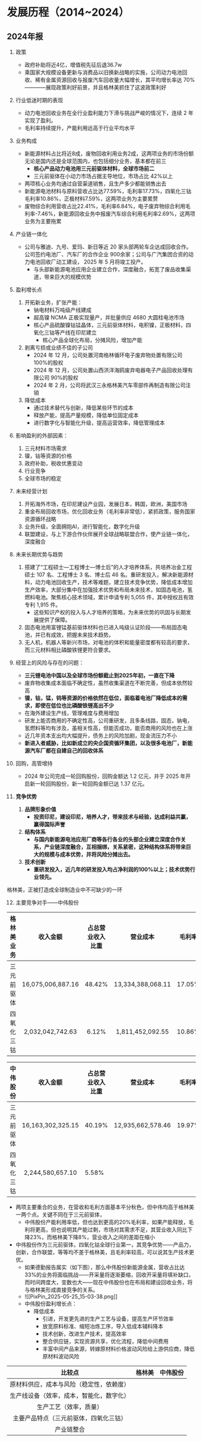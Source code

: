 # 发展历程（2014~2024）
## 2024年报

1. 政策
	- 政府补助将近4亿，增值税先征后退36.7w
	- 乘国家大规模设备更新与消费品以旧换新战略的实施，公司动力电池回收、稀有金属资源回收与报废汽车回收量大幅增长，其平均增长率达 70%————展现政策利好前景，并且格林美抓住了这波政策利好

2. 行业低迷时期的表现
	- 动力电池回收业务在全行业盈利能力下滑与挑战严峻的情况下，连续 2 年实现了盈利。
	- 毛利率持续提升，产能利用远高于行业平均水平

3. 业务构成
	- 新能源材料占比将近8成，废物回收利用业务2成，这两项业务的市场份额无论是国内还是全球范围内，也包括细分业务，基本都在前三
		- **核心产品动力电池用三元前驱体材料，全球市场前二** 
		- 三元前驱体在小动力市场占据主导地位，市场占比 42%以上
	-  两项核心业务均通过自营渠道销售，且生产多少都能销售出去
	- 新能源电池材料与原料营收占比达77.59%，毛利率17.73%，四氧化三钴毛利率10.86%，正极材料7.59%，这两项业务为主要累赘
	- 废物综合利用营收占比22.41%，毛利率6.84%，电子废弃物综合利用毛利率-7.46%，新能源回收业务中报废汽车综合利用毛利率2.69%，这两项业务为主要拖累

4. 产业链一体化
	- 公司与雅迪、九号、爱玛、新日等近 20 家头部两轮车企达成回收合作。公司签约电池厂、汽车厂的合作企业 900余家；公司与广汽集团合资的动力电池回收厂动工建设， 2025 年 5 月将竣工投产。
		- 与头部新能源电池应用企业建立合作，深度融合，拓宽了废品收集渠道，带来巨大的规模优势

5. 盈利增长点
	1. 开拓新业务，扩张产能：
		- 钠电材料万吨级产线建成
		- 超高镍 NCMA 正极实现量产，并批量供应 4680 大圆柱电池市场
		- 核心产品硫酸镍钴锰晶体，三元前驱体材料，电积镍，正极材料，四氧化三钴等产线在印尼建立
			- 核心产品全球化布局，分摊风险，增加产能
	2. 剥离亏损或业绩不佳的子公司
		- 2024 年 12 月，公司处置河南格林循环电子废弃物处置有限公司 100%的股权
		- 2024 年 12 月，公司处置山西洪洋海鸥废弃电器电子产品回收处理有限公司 90%的股权
		- 2024 年 2 月，公司将武汉三永格林美汽车零部件再制造有限公司注销
	3. 降低成本
		- 通过技术替代与创新，降低某些环节的成本
		- 释放产能，提高产量规模，降低单位固定成本
		- 进行数字化与智能化升级，提高运营效率，降低管理成本

6. 影响盈利的外部因素：
	1. 三元材料市场需求
	2. 镍，钴等资源的价格
	3. 政府补助，税收优惠变动
	4. 行业竞争
	5. 全球市场的稳定

7. 未来经营计划
	1. 开拓海外市场，在印尼建设产业园，发展日本，韩国，欧洲，美国市场
	2. 重金布局回收市场，优化回收业务（毛利率非常低），紧抓政策，服务国家资源循环战略
	3. 业务升级，全面拥抱AI，进行智能化，数字化升级
	4. 联盟建设，与上下游合作伙伴展开全球战略联盟合作，使产业链一体化，深度融合

8. 未来长期优势与趋势
	1. 搭建了“工程硕士—工程博士—博士后”的人才培养体系，共培养冶金工程硕士 107 名、工程博士 3 名、博士后 46 名。重研发投入，解决新能源材料，动力电池回收生产，技术等难题，建立技术竞争优势，降低成本增加生产效率，大部分集中在加强技术优势和布局未来技术，如固态电池，氢燃料电池。聚焦核心技术领域，累计申请专利 5,055 件，其中授权且有效专利 1,915 件。
		- 这些知识产权的投入与人才培养的策略，为未来优势的巩固与长期发展提供了保障。
	2. 固态电池用富锂锰基前驱体材料也已进入吨级认证阶段——布局固态电池，并已有成效，把握未来技术趋势。
	3. 无人机，机器人等新兴市场，对电池的体积和能量密度都有较高的要求，而三元材料相比磷酸铁锂更符合要求。

9. 经营上的风险与存在的问题：
	- **三元锂电池中国以及全球市场份额截止到2025年初，一直在下降**
	- 废弃物收集成本面临不确定性，虽然收集渠道在不断完善，但成本依然较高
	- **镍，钴，锰，钨等资源的价格依然在低位，面临着电池厂降低成本的需求，即使在低位也比磷酸铁锂高出不少**
	- 在海外建设生产线，管理难度与费用增加
	- 研发上能否商用的不确定性高，公司重研发，且多条线路，固态，钠电，氢燃料等均有涉及，虽相关性高，但能否成功，能否商用的风险也在上涨
	- 近几年资本支出均大幅提升，债务上的风险加剧，现金流压力不小
	- **新进入者威胁，比如新成立的央企国资循环集团，以及很多电池厂，新能源汽车厂都在自建自己的回收体系**

10. 回购，高管增持
	- 2024 年公司完成一轮回购股份，回购金额达 1.2 亿元，并于 2025 年开启新一轮回购股份，新一轮回购金额已达 1.37 亿元。

11. **竞争优势**
	1. **品牌形象价值** 
		- **投资印尼，建设印尼，培养人才，带来技术与经验，达成利益共赢，赢得国际声誉** 
	2. **结构体系**
		- **与国内新能源电池应用厂商等各行各业的头部企业建立深度合作关系，产业链深度融合，互相捆绑，关系紧密，这种结构体系将带来巨大的规模与成本优势，并将风险分摊出去。**
	3. **技术创新**
		- **重研发投入，近几年的研发投入均占净利润的100%以上；技术优势行业领先。** 

格林美，正被打造成全球制造业中不可缺少的一环

12. 主要竞争对手——中伟股份

| 格林美业务 |       收入金额        | 占总营业收入比重 |       营业成本        |  毛利率   |   出货量    | 产能利用率 |   毛利同比    |
| :---: | :---------------: | :------: | :---------------: | :----: | :------: | :---: | :-------: |
| 三元前驱体 | 16,075,006,887.16 |  48.42%  | 13,334,388,068.11 | 17.05% | 18.90 万吨 |  95%  | 2.44%<br> |
| 四氧化三钴 | 2,032,042,742.63  |  6.12%   | 1,811,452,092.55  | 10.86% | 20,664 吨 |  83%  | 6.92%<br> |

| 中伟股份  |       收入金额        | 占总营业收入比重 |       营业成本        |  毛利率   |   产量    |  产能利用率  | 毛利同比  |
| :---: | :---------------: | -------- | :---------------: | :----: | :-----: | :-----: | :---: |
| 三元前驱体 | 16,163,302,325.15 | 40.19%   | 12,935,662,578.46 | 19.97% | 19.25万吨 | 60.38%  | 2.01% |
| 四氧化三钴 | 2,244,580,657.10  | 5.58%    |                   |        |  2.7万吨  | 102.46% |       |
- 两项主要重合的业务，在营收和毛利方面基本平分秋色，但中伟均高于格林美一两个点。关键不同在于三元前驱体，
	- 中伟股份产能利用率低，但也达到更高的20%毛利率，如果产能释放，毛利将更高，但也说明其产能过剩，市场对其需求不足，其营业收入同比下降23%，而格林美下降8%，营业收入之间的差距在缩小
- 中伟股份作为三元前驱体，四氧化钴全球行业第一，其竞争优势——产品力，创新，合作联盟，等等均不差于格林美，且毛利率较高，可以说其生产技术更优。
	- 如果德勤报告属实（如下图），那么中伟股份新能源金属，营收占比达33%的业务将面临挑战——开采量将逐渐萎缩，回收开采量将填补缺口，而时间跨度大，变数也大——现在中伟股份也在布局和建设回收业务，将与格林美形成直接竞争的关系。
	- ![[PixPin_2025-05-25_15-03-38.png]]
	- 中伟股份盈利增长点：
		- 降低成本
			- 引进，开发更先进的生产工艺与设备，提高生产环节效率
			- 放宽原料标准、缩短冶炼工序，导入低成本辅料降本
			- 技术创新，改进生产技术，提高效率
			- 整合供应链，实现资源共享，优化流程，降低中间费用
			- 丰富中间产品来源，转嫁原材料价格波动风险给上游供应商，降低原材料波动风险

|         比较点          | 格林美 | 中伟股份 |
| :------------------: | :-: | :--: |
| 原材料供应，成本与风险（稳定性，依赖度） |     |      |
| 生产线设备（效率，成本，智能化，数字化） |     |      |
|     生产工艺（效率，质量）      |     |      |
| 主要产品特点（三元前驱体，四氧化三钴）  |     |      |
|        产业链整合         |     |      |
